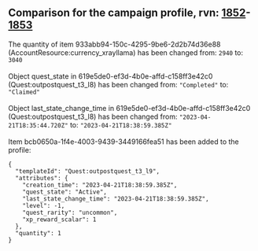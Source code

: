 ## Comparison for the campaign profile, rvn: [1852](https://github.com/PRO100KatYT/FortniteProfileRevisions/tree/main/profiles/campaign/1852%20campaign.json)-[1853](https://github.com/PRO100KatYT/FortniteProfileRevisions/tree/main/profiles/campaign/1853%20campaign.json)

The quantity of item 933abb94-150c-4295-9be6-2d2b74d36e88 (AccountResource:currency_xrayllama) has been changed from: `2940` to: `3040`
<br><br>
Object quest_state in 619e5de0-ef3d-4b0e-affd-c158ff3e42c0 (Quest:outpostquest_t3_l8) has been changed from: `"Completed"` to: `"Claimed"`
<br><br>
Object last_state_change_time in 619e5de0-ef3d-4b0e-affd-c158ff3e42c0 (Quest:outpostquest_t3_l8) has been changed from: `"2023-04-21T18:35:44.720Z"` to: `"2023-04-21T18:38:59.385Z"`
<br><br>
Item bcb0650a-1f4e-4003-9439-3449166fea51 has been added to the profile:

```
{
  "templateId": "Quest:outpostquest_t3_l9",
  "attributes": {
    "creation_time": "2023-04-21T18:38:59.385Z",
    "quest_state": "Active",
    "last_state_change_time": "2023-04-21T18:38:59.385Z",
    "level": -1,
    "quest_rarity": "uncommon",
    "xp_reward_scalar": 1
  },
  "quantity": 1
}
```

<br><br>
